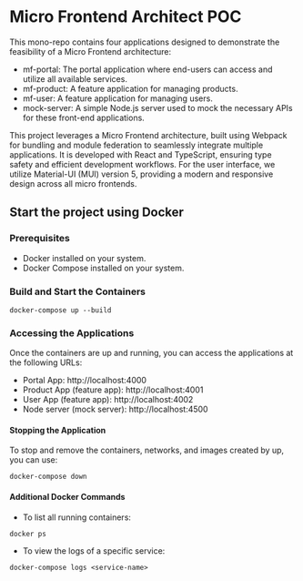 # Micro Frontend Architect POC
This mono-repo contains four applications designed to demonstrate the feasibility of a Micro Frontend architecture:

- mf-portal: The portal application where end-users can access and utilize all available services.
- mf-product: A feature application for managing products.
- mf-user: A feature application for managing users.
- mock-server: A simple Node.js server used to mock the necessary APIs for these front-end applications.

This project leverages a Micro Frontend architecture, built using Webpack for bundling and module federation to seamlessly integrate multiple applications. It is developed with React and TypeScript, ensuring type safety and efficient development workflows. For the user interface, we utilize Material-UI (MUI) version 5, providing a modern and responsive design across all micro frontends.

## Start the project using Docker

### Prerequisites

- Docker installed on your system.
- Docker Compose installed on your system.

### Build and Start the Containers

```
docker-compose up --build
```

### Accessing the Applications

Once the containers are up and running, you can access the applications at the following URLs:

- Portal App: http://localhost:4000
- Product App (feature app): http://localhost:4001
- User App (feature app): http://localhost:4002
- Node server (mock server): http://localhost:4500

#### Stopping the Application

To stop and remove the containers, networks, and images created by up, you can use:

```
docker-compose down
```


#### Additional Docker Commands
- To list all running containers:
```
docker ps
```

- To view the logs of a specific service:
```
docker-compose logs <service-name>
```